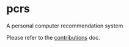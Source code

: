 # pcrs
A personal computer recommendation system

Please refer to the [contributions](CONTRIBUTING.md) doc.
